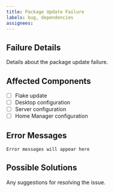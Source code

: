 ```yaml
---
title: Package Update Failure
labels: bug, dependencies
assignees: 
---
```


## Failure Details
Details about the package update failure.

## Affected Components
- [ ] Flake update
- [ ] Desktop configuration
- [ ] Server configuration 
- [ ] Home Manager configuration

## Error Messages
```
Error messages will appear here
```

## Possible Solutions
Any suggestions for resolving the issue.